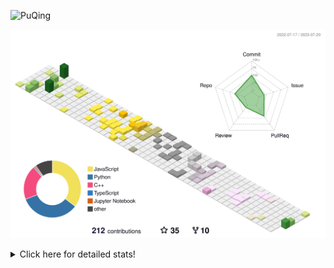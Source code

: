 ![PuQing](https://user-images.githubusercontent.com/27223114/171565019-9a56fae6-b08b-421f-99db-7e830da42371.png)

![](./profile-3d-contrib/profile-season-animate.svg)

<details>
<summary>Click here for detailed stats!</summary>

<!--START_SECTION:waka-->
![Lines of code](https://img.shields.io/badge/From%20Hello%20World%20I%27ve%20Written-719.9%20thousand%20lines%20of%20code-blue)

**🐱 My GitHub Data** 

> 📦 249.9 kB Used in GitHub's Storage 
 > 
> 🏆 96 Contributions in the Year 2023
 > 
> 🚫 Not Opted to Hire
 > 
> 📜 29 Public Repositories 
 > 
> 🔑 27 Private Repositories 
 > 
**I'm an Early 🐤** 

```text
🌞 Morning                289 commits         ███░░░░░░░░░░░░░░░░░░░░░░   12.32 % 
🌆 Daytime                1142 commits        ████████████░░░░░░░░░░░░░   48.70 % 
🌃 Evening                184 commits         ██░░░░░░░░░░░░░░░░░░░░░░░   07.85 % 
🌙 Night                  730 commits         ████████░░░░░░░░░░░░░░░░░   31.13 % 
```


📊 **This Week I Spent My Time On** 

```text
💬 Programming Languages: 
Markdown                 8 hrs 48 mins       ███████████░░░░░░░░░░░░░░   45.77 % 
JavaScript               7 hrs 4 mins        █████████░░░░░░░░░░░░░░░░   36.70 % 
Jupyter Notebook         1 hr 6 mins         █░░░░░░░░░░░░░░░░░░░░░░░░   05.76 % 
Bash                     37 mins             █░░░░░░░░░░░░░░░░░░░░░░░░   03.26 % 
TypeScript               36 mins             █░░░░░░░░░░░░░░░░░░░░░░░░   03.12 % 

🔥 Editors: 
VS Code                  11 hrs 26 mins      ███████████████░░░░░░░░░░   59.38 % 
Obsidian                 7 hrs 49 mins       ██████████░░░░░░░░░░░░░░░   40.62 % 

💻 Operating System: 
Windows                  10 hrs 23 mins      █████████████░░░░░░░░░░░░   53.96 % 
WSL                      8 hrs 44 mins       ███████████░░░░░░░░░░░░░░   45.40 % 
Linux                    7 mins              ░░░░░░░░░░░░░░░░░░░░░░░░░   00.64 % 
```


<!--END_SECTION:waka-->
</details>
